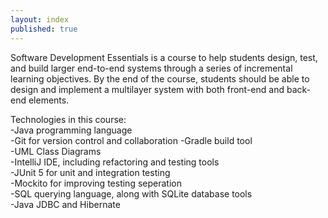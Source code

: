 ```yaml
---
layout: index
published: true
---
```


Software Development Essentials is a course to help students design, test, and build larger end-to-end systems through a series of incremental learning objectives. By the end of the course, students should be able to design and implement a multilayer system with both front-end and back-end elements.

Technologies in this course:  
-Java programming language  
-Git for version control and collaboration
-Gradle build tool  
-UML Class Diagrams  
-IntelliJ IDE, including refactoring and testing tools  
-JUnit 5 for unit and integration testing  
-Mockito for improving testing seperation  
-SQL querying language, along with SQLite database tools  
-Java JDBC and Hibernate  